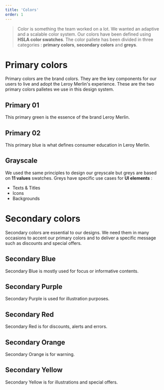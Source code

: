 ```yaml
---
title: 'Colors'
order: 1
---
```


> Color is something the team worked on a lot. We wanted an adaptive and a scalable color system. Our colors have been defined using **HSLA color swatches**. The color pallete has been divided in three categories : **primary colors**, **secondary colors** and **greys**.

# Primary colors

Primary colors are the brand colors. They are the key components for our users to live and adopt the Leroy Merlin's experience. These are the two primary colors palletes we use in this design system.

## Primary 01

This primary green is the essence of the brand Leroy Merlin.

<pattern path="src/patterns/--colors/primary-basic"></pattern>

## Primary 02

This primary blue is what defines consumer education in Leroy Merlin.

<pattern path="src/patterns/--colors/primary-02-basic"></pattern>

## Grayscale

We used the same principles to design our greyscale but greys are based on **11 values** swatches. Greys have specific use cases for **UI elements** :

- Texts & Titles
- Icons
- Backgrounds

<pattern path="src/patterns/--colors/grayscale-basic"></pattern>

# Secondary colors

Secondary colors are essential to our designs. We need them in many occasions to accent our primary colors and to deliver a specific message such as discounts and special offers.

## Secondary Blue

Secondary Blue is mostly used for focus or informative contents.

<pattern path="src/patterns/--colors/secondary-blue"></pattern>

## Secondary Purple

Secondary Purple is used for illustration purposes.

<pattern path="src/patterns/--colors/secondary-purple"></pattern>

## Secondary Red

Secondary Red is for discounts, alerts and errors.

<pattern path="src/patterns/--colors/secondary-red"></pattern>

## Secondary Orange

Secondary Orange is for warning.

<pattern path="src/patterns/--colors/secondary-orange"></pattern>

## Secondary Yellow

Secondary Yellow is for illustrations and special offers.

<pattern path="src/patterns/--colors/secondary-yellow"></pattern>
